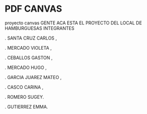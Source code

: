 # PDF CANVAS
proyecto canvas
GENTE ACA ESTA EL PROYECTO DEL LOCAL DE HAMBURGUESAS
INTEGRANTES 

. SANTA CRUZ CARLOS , 

. MERCADO VIOLETA , 

. CEBALLOS GASTON , 

. MERCADO HUGO ,

. GARCIA JUAREZ MATEO , 

. CASCO CARINA ,

. ROMERO SUGEY.

. GUTIERREZ EMMA.
